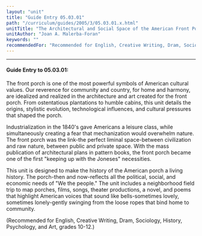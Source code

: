 ```yaml
---
layout: "unit"
title: "Guide Entry 05.03.01"
path: "/curriculum/guides/2005/3/05.03.01.x.html"
unitTitle: "The Architectural and Social Space of the American Front Porch"
unitAuthor: "Joan A. Malerba-Foran"
keywords: ""
recommendedFor: "Recommended for English, Creative Writing, Dram, Sociology, History, Psychology, and Art, grades 10-12."
---
```

<body>
<hr/>
<h4>
Guide Entry to 05.03.01:
</h4>
<p>
The front porch is one of the most powerful symbols of American cultural values. Our reverence for community and country, for home and harmony, are idealized and realized in the architecture and art created for the front porch. From ostentatious plantations to humble cabins, this unit details the origins, stylistic evolution, technological influences, and cultural pressures that shaped the porch.
</p>
<p>
Industrialization in the 1840's gave Americans a leisure class, while simultaneously creating a fear that mechanization would overwhelm nature. The front porch was the link-the perfect liminal space-between civilization and raw nature, between public and private space. With the mass publication of architectural plans in pattern books, the front porch became one of the first "keeping up with the Joneses" necessities.
</p>
<p>
This unit is designed to make the history of the American porch a living history. The porch-then and now-reflects all the political, social, and economic needs of "We the people." The unit includes a neighborhood field trip to map porches, films, songs, theater productions, a novel, and poems that highlight American voices that sound like bells-sometimes lovely, sometimes lonely-gently swinging from the loose ropes that bind home to community.
</p>
<p>
(Recommended for English, Creative Writing, Dram, Sociology, History, Psychology, and Art, grades 10-12.)
</p>
</body>